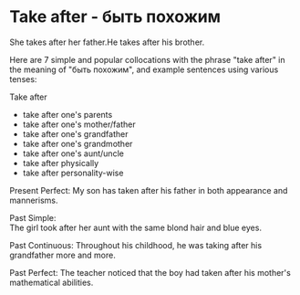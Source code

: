 # Take after - быть похожим

She takes after her father.He takes after his brother.

Here are 7 simple and popular collocations with the phrase "take after" in the meaning of "быть похожим", and example sentences using various tenses:

Take after

- take after one's parents
- take after one's mother/father
- take after one's grandfather
- take after one's grandmother
- take after one's aunt/uncle
- take after physically
- take after personality-wise

Present Perfect:
My son has taken after his father in both appearance and mannerisms.

Past Simple:  
The girl took after her aunt with the same blond hair and blue eyes.

Past Continuous:
Throughout his childhood, he was taking after his grandfather more and more.

Past Perfect:
The teacher noticed that the boy had taken after his mother's mathematical abilities.
